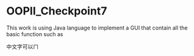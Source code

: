 # OOPII_Checkpoint7

This work is using Java language to implement a GUI that contain all the basic function such as 

中文字可以ㄇ
